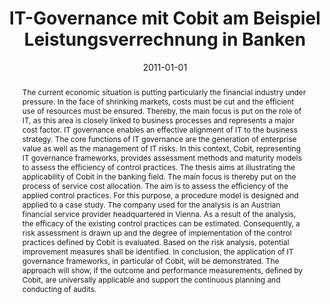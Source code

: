 ---
abstract: The current economic situation is putting particularly the financial industry
  under pressure. In the face of shrinking markets, costs must be cut and the efficient
  use of resources must be ensured. Thereby, the main focus is put on the role of
  IT, as this area is closely linked to business processes and represents a major
  cost factor. IT governance enables an effective alignment of IT to the business
  strategy. The core functions of IT governance are the generation of enterprise value
  as well as the management of IT risks. In this context, Cobit, representing IT governance
  frameworks, provides assessment methods and maturity models to assess the efficiency
  of control practices. The thesis aims at illustrating the applicability of Cobit
  in the banking field. The main focus is thereby put on the process of service cost
  allocation. The aim is to assess the efficiency of the applied control practices.
  For this purpose, a procedure model is designed and applied to a case study. The
  company used for the analysis is an Austrian financial service provider headquartered
  in Vienna. As a result of the analysis, the efficacy of the existing control practices
  can be estimated. Consequently, a risk assessment is drawn up and the degree of
  implementation of the control practices defined by Cobit is evaluated. Based on
  the risk analysis, potential improvement measures shall be identified. In conclusion,
  the application of IT governance frameworks, in particular of Cobit, will be demonstrated.
  The approach will show, if the outcome and performance measurements, defined by
  Cobit, are universally applicable and support the continuous planning and conducting
  of audits.
authors:
- Michael Schmöllerl
date: '2011-01-01'
featured: false
links:
- name: Publik
  url: https://publik.tuwien.ac.at/showentry.php?ID=206002&lang=1
publication_types:
- '7'
publishDate: '2011-01-01'
title: IT-Governance mit Cobit am Beispiel Leistungsverrechnung in Banken
url_pdf: ''
---